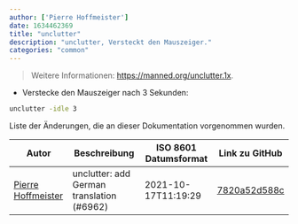 ```yaml
---
author: ['Pierre Hoffmeister']
date: 1634462369
title: "unclutter"
description: "unclutter, Versteckt den Mauszeiger."
categories: "common"
---
```

> Weitere Informationen: <https://manned.org/unclutter.1x>.

- Verstecke den Mauszeiger nach 3 Sekunden:

```bash
unclutter -idle 3
```
Liste der Änderungen, die an dieser Dokumentation vorgenommen wurden.


Autor | Beschreibung | ISO 8601 Datumsformat | Link zu GitHub
------|-----|-----|-----
[Pierre Hoffmeister](mailto:1093398+phoffmeister@users.noreply.github.com) | unclutter: add German translation (#6962) | 2021-10-17T11:19:29 | [7820a52d588c](https://github.com/tldr-pages/tldr/commit/7820a52d588cea630cd9be7a6a72f10c9b304ae6)

